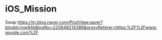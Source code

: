 # iOS_Mission

Swap
https://m.blog.naver.com/PostView.naver?blogId=lyw94k&logNo=220848214386&proxyReferer=https:%2F%2Fwww.google.com%2F


